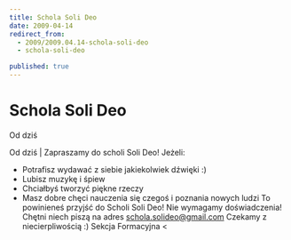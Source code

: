 ```yaml
---
title: Schola Soli Deo
date: 2009-04-14
redirect_from: 
  - 2009/2009.04.14-schola-soli-deo
  - schola-soli-deo

published: true
---
```




# Schola Soli Deo

<time>Od dziś</time>

Od dziś | 
Zapraszamy do&nbsp;scholi Soli Deo! 
Jeżeli:
- Potrafisz wydawać z siebie jakiekolwiek dźwięki :)
- Lubisz muzykę i śpiew
- Chciałbyś tworzyć piękne rzeczy
- Masz dobre chęci nauczenia się czegoś i poznania nowych ludzi
To powinieneś przyjść do Scholi Soli Deo!
Nie wymagamy doświadczenia!
Chętni niech piszą na adres schola.solideo@gmail.com
Czekamy z niecierpliwością :)
Sekcja Formacyjna &lt;


<!--CONTENT FROM OLD SERVER (jos before 2013): Od dziś | 
Zapraszamy do&nbsp;scholi Soli Deo! 


Jeżeli:
- Potrafisz wydawać z siebie jakiekolwiek dźwięki :)
- Lubisz muzykę i śpiew
- Chciałbyś tworzyć piękne rzeczy
- Masz dobre chęci nauczenia się czegoś i poznania nowych ludzi
To powinieneś przyjść do Scholi Soli Deo!


Nie wymagamy doświadczenia!
Chętni niech piszą na adres schola.solideo@gmail.com


Czekamy z niecierpliwością :)
Sekcja Formacyjna &lt;

-->

<!--{{json:{"created_date":"2009-04-14 23:02:28","publish_down":"0000-00-00 00:00:00","id":"744"}}}-->